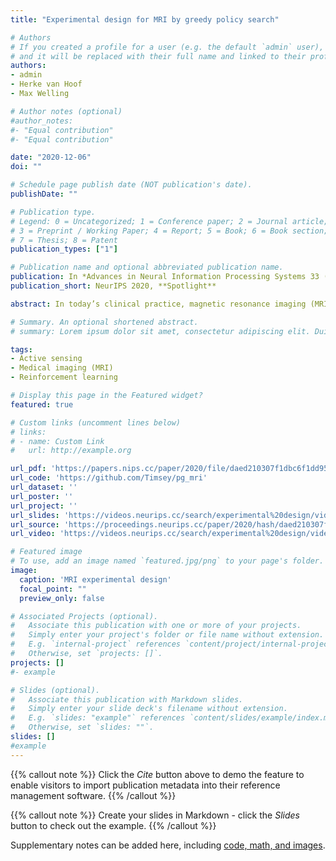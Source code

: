 ```yaml
---
title: "Experimental design for MRI by greedy policy search"

# Authors
# If you created a profile for a user (e.g. the default `admin` user), write the username (folder name) here 
# and it will be replaced with their full name and linked to their profile.
authors:
- admin
- Herke van Hoof
- Max Welling

# Author notes (optional)
#author_notes:
#- "Equal contribution"
#- "Equal contribution"

date: "2020-12-06"
doi: ""

# Schedule page publish date (NOT publication's date).
publishDate: ""

# Publication type.
# Legend: 0 = Uncategorized; 1 = Conference paper; 2 = Journal article;
# 3 = Preprint / Working Paper; 4 = Report; 5 = Book; 6 = Book section;
# 7 = Thesis; 8 = Patent
publication_types: ["1"]

# Publication name and optional abbreviated publication name.
publication: In *Advances in Neural Information Processing Systems 33 (NeurIPS, 2020)*
publication_short: NeurIPS 2020, **Spotlight**

abstract: In today’s clinical practice, magnetic resonance imaging (MRI) is routinely accelerated through subsampling of the associated Fourier domain. Currently, the construction of these subsampling strategies - known as experimental design - relies primarily on heuristics. We propose to learn experimental design strategies for accelerated MRI with policy gradient methods. Unexpectedly, our experiments show that a simple greedy approximation of the objective leads to solutions nearly on-par with the more general non-greedy approach. We offer a partial explanation for this phenomenon rooted in greater variance in the non-greedy objective’s gradient estimates, and experimentally verify that this variance hampers non-greedy models in adapting their policies to individual MR images. We empirically show that this adaptivity is key to improving subsampling designs.

# Summary. An optional shortened abstract.
# summary: Lorem ipsum dolor sit amet, consectetur adipiscing elit. Duis posuere tellus ac convallis placerat. Proin tincidunt magna sed ex sollicitudin condimentum.

tags: 
- Active sensing
- Medical imaging (MRI)
- Reinforcement learning

# Display this page in the Featured widget?
featured: true

# Custom links (uncomment lines below)
# links:
# - name: Custom Link
#   url: http://example.org

url_pdf: 'https://papers.nips.cc/paper/2020/file/daed210307f1dbc6f1dd9551408d999f-Paper.pdf'
url_code: 'https://github.com/Timsey/pg_mri'
url_dataset: ''
url_poster: ''
url_project: ''
url_slides: 'https://videos.neurips.cc/search/experimental%20design/video/slideslive-38938021'
url_source: 'https://proceedings.neurips.cc/paper/2020/hash/daed210307f1dbc6f1dd9551408d999f-Abstract.html'
url_video: 'https://videos.neurips.cc/search/experimental%20design/video/slideslive-38938021'

# Featured image
# To use, add an image named `featured.jpg/png` to your page's folder. 
image:
  caption: 'MRI experimental design'
  focal_point: ""
  preview_only: false

# Associated Projects (optional).
#   Associate this publication with one or more of your projects.
#   Simply enter your project's folder or file name without extension.
#   E.g. `internal-project` references `content/project/internal-project/index.md`.
#   Otherwise, set `projects: []`.
projects: []
#- example

# Slides (optional).
#   Associate this publication with Markdown slides.
#   Simply enter your slide deck's filename without extension.
#   E.g. `slides: "example"` references `content/slides/example/index.md`.
#   Otherwise, set `slides: ""`.
slides: []  
#example
---
```


{{% callout note %}}
Click the *Cite* button above to demo the feature to enable visitors to import publication metadata into their reference management software.
{{% /callout %}}

{{% callout note %}}
Create your slides in Markdown - click the *Slides* button to check out the example.
{{% /callout %}}

Supplementary notes can be added here, including [code, math, and images](https://wowchemy.com/docs/writing-markdown-latex/).
